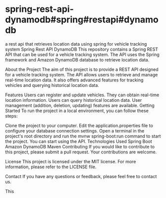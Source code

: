 # spring-rest-api-dynamodb#spring#restapi#dynamodb
a rest api that retrieves location data using spring for vehicle tracking system
Spring Rest API DynamoDB
This repository contains a Spring REST API that can be used for a vehicle tracking system. The API uses the Spring framework and Amazon DynamoDB database to retrieve location data.

About the Project
The aim of this project is to provide a REST API designed for a vehicle tracking system. The API allows users to retrieve and manage real-time location data. It also offers advanced features for tracking vehicles and querying historical location data.

Features
Users can register and update vehicles.
They can obtain real-time location information.
Users can query historical location data.
User management (addition, deletion, updating) features are available.
Getting Started
To run the project in a local environment, you can follow these steps:

Clone the project to your computer.
Edit the application.properties file to configure your database connection settings.
Open a terminal in the project's root directory and run the mvnw spring-boot:run command to start the project.
You can start using the API.
Technologies Used
Spring Boot
Amazon DynamoDB
Maven
Contributing
If you would like to contribute to this project, please submit a pull request. Your contributions are welcome.

License
This project is licensed under the MIT license. For more information, please refer to the LICENSE file.

Contact
If you have any questions or feedback, please feel free to contact us.

This
